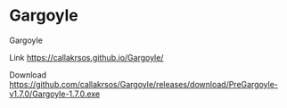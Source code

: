# Gargoyle
Gargoyle

Link 
https://callakrsos.github.io/Gargoyle/


Download
https://github.com/callakrsos/Gargoyle/releases/download/PreGargoyle-v1.7.0/Gargoyle-1.7.0.exe
